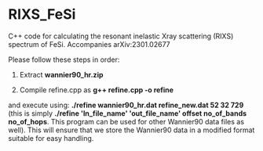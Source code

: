 # RIXS_FeSi
C++ code for calculating the resonant inelastic Xray scattering (RIXS) spectrum of FeSi. Accompanies arXiv:2301.02677

Please follow these steps in order:
1. Extract **wannier90_hr.zip**

2. Compile refine.cpp as
**g++ refine.cpp -o refine**

and execute using:
**./refine wannier90_hr.dat refine_new.dat 52 32 729**
(this is simply **./refine 'In_file_name' 'out_file_name' offset no_of_bands no_of_hops**. This program can be used for other Wannier90 data files as well).
This will ensure that we store the Wannier90 data in a modified format suitable for easy handling.
